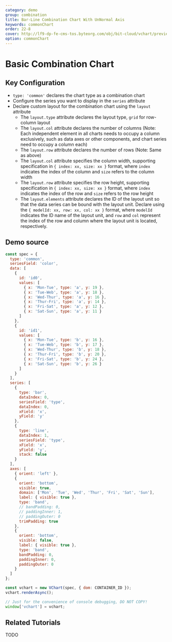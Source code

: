 ```yaml
---
category: demo
group: combination
title: Bar-Line Combination Chart With UnNormal Axis
keywords: commonChart
order: 22-8
cover: http://lf9-dp-fe-cms-tos.byteorg.com/obj/bit-cloud/vchart/preview/combination/single-region.png
option: commonChart
---
```


# Basic Combination Chart

## Key Configuration

- `type: 'common'` declares the chart type as a combination chart
- Configure the series you want to display in the `series` attribute
- Declare custom layout for the combination chart using the `layout` attribute
  - The `layout.type` attribute declares the layout type, `grid` for row-column layout
  - The `layout.col` attribute declares the number of columns (Note: Each independent element in all charts needs to occupy a column exclusively, such as data axes or other components, and chart series need to occupy a column each)
  - The `layout.row` attribute declares the number of rows (Note: Same as above)
  - The `layout.col` attribute specifies the column width, supporting specification in `{ index: xx, size: xx }` format, where `index` indicates the index of the column and `size` refers to the column width
  - The `layout.row` attribute specifies the row height, supporting specification in `{ index: xx, size: xx }` format, where `index` indicates the index of the row and `size` refers to the row height
  - The `layout.elements` attribute declares the ID of the layout unit so that the data series can be bound with the layout unit. Declare using the `{ modelId: xx, row: xx, col: xx }` format, where `modelId` indicates the ID name of the layout unit, and `row` and `col` represent the index of the row and column where the layout unit is located, respectively.

## Demo source

```javascript livedemo
const spec = {
  type: 'common',
  seriesField: 'color',
  data: [
    {
      id: 'id0',
      values: [
        { x: 'Mon-Tue', type: 'a', y: 19 },
        { x: 'Tue-Web', type: 'a', y: 18 },
        { x: 'Wed-Thur', type: 'a', y: 16 },
        { x: 'Thur-Fri', type: 'a', y: 14 },
        { x: 'Fri-Sat', type: 'a', y: 12 },
        { x: 'Sat-Sun', type: 'a', y: 11 }
      ]
    },
    {
      id: 'id1',
      values: [
        { x: 'Mon-Tue', type: 'b', y: 16 },
        { x: 'Tue-Web', type: 'b', y: 17 },
        { x: 'Wed-Thur', type: 'b', y: 18 },
        { x: 'Thur-Fri', type: 'b', y: 20 },
        { x: 'Fri-Sat', type: 'b', y: 24 },
        { x: 'Sat-Sun', type: 'b', y: 26 }
      ]
    }
  ],
  series: [
    {
      type: 'bar',
      dataIndex: 0,
      seriesField: 'type',
      dataIndex: 0,
      xField: 'x',
      yField: 'y'
    },
    {
      type: 'line',
      dataIndex: 1,
      seriesField: 'type',
      xField: 'x',
      yField: 'y',
      stack: false
    }
  ],
  axes: [
    { orient: 'left' },
    {
      orient: 'bottom',
      visible: true,
      domain: ['Mon', 'Tue', 'Wed', 'Thur', 'Fri', 'Sat', 'Sun'],
      label: { visible: true },
      type: 'band',
      // bandPadding: 0,
      // paddingInner: 1,
      // paddingOuter: 0
      trimPadding: true
    },
    {
      orient: 'bottom',
      visible: false,
      label: { visible: true },
      type: 'band',
      bandPadding: 0,
      paddingInner: 0,
      paddingOuter: 0
    }
  ]
};

const vchart = new VChart(spec, { dom: CONTAINER_ID });
vchart.renderAsync();

// Just for the convenience of console debugging, DO NOT COPY!
window['vchart'] = vchart;
```

## Related Tutorials

TODO
